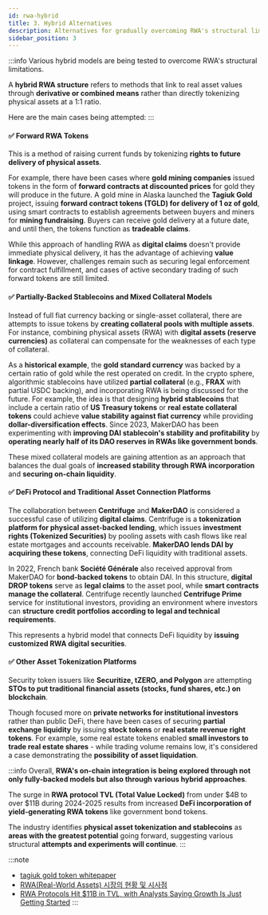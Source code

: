 ```yaml
---
id: rwa-hybrid
title: 3. Hybrid Alternatives
description: Alternatives for gradually overcoming RWA's structural limitations
sidebar_position: 3
---
```


:::info
Various hybrid models are being tested to overcome RWA's structural limitations.

A **hybrid RWA structure** refers to methods that link to real asset values through **derivative or combined means** rather than directly tokenizing physical assets at a 1:1 ratio.

Here are the main cases being attempted:
:::

#### ✅ Forward RWA Tokens

This is a method of raising current funds by tokenizing **rights to future delivery of physical assets**.

For example, there have been cases where **gold mining companies** issued tokens in the form of **forward contracts at discounted prices** for gold they will produce in the future. A gold mine in Alaska launched the **Tagiuk Gold** project, issuing **forward contract tokens (TGLD) for delivery of 1 oz of gold**, using smart contracts to establish agreements between buyers and miners for **mining fundraising**. Buyers can receive gold delivery at a future date, and until then, the tokens function as **tradeable claims**.

While this approach of handling RWA as **digital claims** doesn't provide immediate physical delivery, it has the advantage of achieving **value linkage**. However, challenges remain such as securing legal enforcement for contract fulfillment, and cases of active secondary trading of such forward tokens are still limited.

#### ✅ Partially-Backed Stablecoins and Mixed Collateral Models

Instead of full fiat currency backing or single-asset collateral, there are attempts to issue tokens by **creating collateral pools with multiple assets**. For instance, combining physical assets (RWA) with **digital assets (reserve currencies)** as collateral can compensate for the weaknesses of each type of collateral.

As a **historical example**, the **gold standard currency** was backed by a certain ratio of gold while the rest operated on credit. In the crypto sphere, algorithmic stablecoins have utilized **partial collateral** (e.g., **FRAX** with partial USDC backing), and incorporating RWA is being discussed for the future. For example, the idea is that designing **hybrid stablecoins** that include a certain ratio of **US Treasury tokens** or **real estate collateral tokens** could achieve **value stability against fiat currency** while providing **dollar-diversification effects**. Since 2023, MakerDAO has been experimenting with **improving DAI stablecoin's stability and profitability** by **operating nearly half of its DAO reserves in RWAs like government bonds**.

These mixed collateral models are gaining attention as an approach that balances the dual goals of **increased stability through RWA incorporation** and **securing on-chain liquidity**.

#### ✅ DeFi Protocol and Traditional Asset Connection Platforms

The collaboration between **Centrifuge** and **MakerDAO** is considered a successful case of utilizing **digital claims**. Centrifuge is a **tokenization platform for physical asset-backed lending**, which issues **investment rights (Tokenized Securities)** by pooling assets with cash flows like real estate mortgages and accounts receivable. **MakerDAO lends DAI by acquiring these tokens**, connecting DeFi liquidity with traditional assets.

In 2022, French bank **Société Générale** also received approval from MakerDAO for **bond-backed tokens** to obtain DAI. In this structure, **digital DROP tokens** serve as **legal claims** to the asset pool, while **smart contracts manage the collateral**. Centrifuge recently launched **Centrifuge Prime** service for institutional investors, providing an environment where investors can **structure credit portfolios according to legal and technical requirements**.

This represents a hybrid model that connects DeFi liquidity by **issuing customized RWA digital securities**.

#### ✅ Other Asset Tokenization Platforms

Security token issuers like **Securitize, tZERO, and Polygon** are attempting **STOs to put traditional financial assets (stocks, fund shares, etc.) on blockchain**.

Though focused more on **private networks for institutional investors** rather than public DeFi, there have been cases of securing **partial exchange liquidity** by issuing **stock tokens** or **real estate revenue right tokens**. For example, some real estate tokens enabled **small investors to trade real estate shares** - while trading volume remains low, it's considered a case demonstrating the **possibility of asset liquidation**.

:::info
Overall, **RWA's on-chain integration is being explored through not only fully-backed models but also through various hybrid approaches**.

The surge in **RWA protocol TVL (Total Value Locked)** from under $4B to over $11B during 2024-2025 results from increased **DeFi incorporation of yield-generating RWA tokens** like government bond tokens.

The industry identifies **physical asset tokenization and stablecoins** as **areas with the greatest potential** going forward, suggesting various structural **attempts and experiments will continue**.
:::

:::note
- [tagiuk gold token whitepaper](http://tagiukgold.com/tagiuk_gold_token_whitepaper.pdf)
- [RWA(Real-World Assets) 시장의 현황 및 시사점](https://www.kcmi.re.kr/publications/pub_detail_view?syear=2024&zcd=002001016&zno=1764&cno=6259)
- [RWA Protocols Hit $11B in TVL, with Analysts Saying Growth Is Just Getting Started](https://cryptorank.io/news/feed/98529-rwa-protocols-hit-11b-in-tvl-with-analysts-saying-growth-is-just-getting-started)
:::

<!-- ---
id: rwa-hybrid
title: 3. 하이브리드 대안
description: RWA 구조적 한계를 단계적으로 극복하기 위한 대안들
sidebar_position: 3
---

:::info
RWA의 구조적 한계점을 극복하기 위해 **여러 혼합형 모델**이 실험되고 있습니다. 

**하이브리드 RWA 구조**란 실물 자산을 직접 1:1로 토큰화하기보다, **파생적이거나 결합적인 수단**으로 실물 가치에 연동시키는 방식을 의미합니다. 

주요 시도 사례는 다음과 같습니다:
:::

#### ✅ 선도형(Forward) RWA 토큰

**미래의 실물자산 인도에 대한 권리**를 토큰화하여 현재 자금을 조달하는 방식입니다. 

예를 들어 **금 채굴 기업**이 앞으로 생산할 금을 **할인된 가격의 선도 계약** 형태로 토큰 발행한 사례가 있습니다. 미국 알래스카의 한 금광은 **Tagiuk Gold** 프로젝트를 통해 **1온스 금을 인도할 선도계약 토큰(TGLD)** 을 발행했는데, 스마트컨트랙트로 매입자와 채굴자 간 약정을 체결하여 **채굴 자금조달**에 활용했습니다. 구매자는 미래 일정 시점에 금 인도를 받을 수 있고, 그때까지 토큰은 **거래 가능한 청구권**으로 기능합니다. 

이처럼 **디지털 청구권** 형태로 RWA를 다루면 즉각 실물 인도는 없지만 **가치 연동**은 이루어지는 장점이 있습니다. 다만 계약 이행을 위한 법적 집행력 확보 등 과제가 남아 있고, 이러한 선도 토큰이 활발히 2차 거래된 사례는 아직 제한적입니다.

#### ✅ 부분담보 스테이블코인 및 혼합 담보 모델

완전한 법정화폐 담보 또는 단일자산 담보 대신, **여러 자산으로 담보풀을 구성**하여 토큰을 발행하는 시도도 있습니다. 이를테면 실물자산(RWA)과 **디지털 자산(리저브 통화)** 을 함께 예치해 토큰을 발행하면 각 담보의 약점을 보완할 수 있습니다. 

**역사적 사례**로는 **금본위제 통화**가 일정 비율 금으로 뒷받침되고 나머지는 신용으로 운용되었던 것을 들 수 있습니다. 크립토 분야에서도 알고리즘 스테이블코인들이 **부분 담보**를 활용했는데 (예: **FRAX**는 일정 비율 USDC 담보), 향후 RWA를 섞는 방안도 거론됩니다. 예컨대 **미국 국채 토큰**이나 **부동산 담보 토큰**을 일정 비율 편입한 **혼합형 스테이블코인**을 설계하면, **법정통화 대비 가치를 안정**시키면서도 **탈달러 분산효과**를 낼 수 있다는 아이디어입니다. MakerDAO도 2023년 이후 **DAO 준비금의 절반 가까이를 국채 등 RWA로 운용**하며 DAI 스테이블코인의 **안정성·수익성을 높이는 실험**을 하고 있습니다. 

이러한 혼합 담보 모델은 **RWA 편입으로 안정성 증대**와 **온체인 유동성 확보**라는 두 목표를 균형 있게 추구하는 접근으로 주목받고 있습니다.

#### ✅ DeFi 프로토콜과 전통자산의 연결 플랫폼

**센트리퓨지(Centrifuge)** 와 **메이커다오(MakerDAO)** 의 협업은 **디지털 청구권**을 활용한 성공 사례로 꼽힙니다. Centrifuge는 **실물자산 담보 대출을 위한 토큰화 플랫폼**으로, 부동산 담보대출, 매출채권 등 **현금흐름이 있는 자산들을 Pool로 묶어** **투자권리(Tokenized Securities)** 를 발행합니다. **MakerDAO는 이 토큰들을 인수하여 DAI를 대출**해주면서, DeFi 유동성과 전통자산을 연결했습니다. 

2022년 프랑스 **소시에테제네랄** 은행도 **채권을 담보로 한 토큰**을 MakerDAO에서 승인받아 DAI를 조달하기도 했습니다. 이러한 구조에서는 **디지털 DROP 토큰**이 해당 자산풀에 대한 **법적 청구권** 역할을 하며, **스마트컨트랙트가 담보 관리**를 담당합니다. Centrifuge는 최근 기관투자자 대상 **Centrifuge Prime** 서비스를 런칭하여, 투자자가 **법적·기술적 요구사항에 맞춰 신용 포트폴리오를 구성**할 수 있는 환경을 제공하고 있습니다.

이는 **맞춤형 RWA 디지털 증권을 발행**해 DeFi 유동성과 연결하는 하나의 하이브리드 모델이라 볼 수 있습니다.

#### ✅ 기타 자산토큰화 플랫폼

증권형 토큰 발행업체인 **Securitize, tZERO, Polygon 등**도 **전통 금융자산(주식, 펀드지분 등)을 블록체인상에 올리는 STO**를 시도하고 있습니다. 

비록 퍼블릭 DeFi보다는 **기관투자자 대상 사설망** 위주이지만, **주식형 토큰**이나 **부동산 수익권 토큰**을 발행하여 **부분적인 거래소 유동성**을 확보한 사례들이 나타났습니다. 예를 들어 일부 부동산 토큰은 **소액 투자자들도 부동산 지분을 거래**할 수 있게 했는데, 거래량은 아직 크지 않으나 **자산 유동화 가능성**을 보여준 사례로 평가됩니다.

:::info
전반적으로 **RWA의 온체인 통합은 완전담보형뿐만 아니라 이러한 다양한 하이브리드 방안을 통해 모색**되고 있습니다. 

2024~2025년에 걸쳐 **RWA 프로토콜의 TVL(총 예치자산)** 이 \$4B 미만에서 \$11B 이상으로 급증 한 것은, 국채 토큰 등 **수익형 RWA 토큰의 DeFi 편입**이 활발해진 결과입니다. 

업계에서는 **실물자산 토큰화와 스테이블코인**이 향후 **가장 큰 잠재력을 지닌 분야**로 지목되고 있어, 다양한 구조의 **시도와 실험이 지속될 전망**입니다.
:::

:::note
- [tagiuk gold token whitepaper](http://tagiukgold.com/tagiuk_gold_token_whitepaper.pdf)
- [RWA(Real-World Assets) 시장의 현황 및 시사점](https://www.kcmi.re.kr/publications/pub_detail_view?syear=2024&zcd=002001016&zno=1764&cno=6259)
- [RWA Protocols Hit $11B in TVL, with Analysts Saying Growth Is Just Getting Started](https://cryptorank.io/news/feed/98529-rwa-protocols-hit-11b-in-tvl-with-analysts-saying-growth-is-just-getting-started)
::: -->